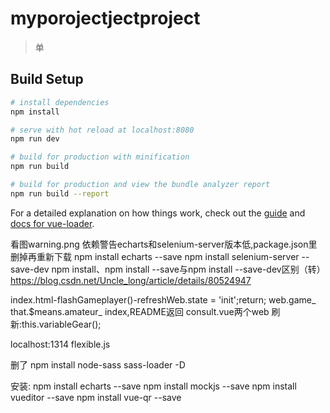 # myporojectjectproject

> 单

## Build Setup

``` bash
# install dependencies
npm install

# serve with hot reload at localhost:8080
npm run dev

# build for production with minification
npm run build

# build for production and view the bundle analyzer report
npm run build --report
```

For a detailed explanation on how things work, check out the [guide](http://vuejs-templates.github.io/webpack/) and [docs for vue-loader](http://vuejs.github.io/vue-loader).

看图warning.png
依赖警告echarts和selenium-server版本低,package.json里删掉再重新下载
npm install echarts --save
npm install selenium-server --save-dev
npm install、npm install --save与npm install --save-dev区别（转）
https://blog.csdn.net/Uncle_long/article/details/80524947


index.html-flashGameplayer()-refreshWeb.state = 'init';return;
web.game_
that.$means.amateur_
index,README返回
consult.vue两个web
刷新:this.variableGear();

localhost:1314
flexible.js

删了
npm install node-sass sass-loader -D


安装:
npm install echarts --save
npm install mockjs --save
npm install vueditor --save
npm install vue-qr --save